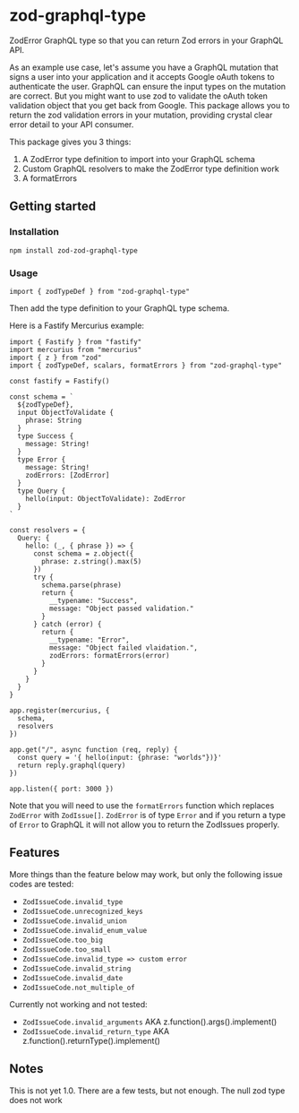 # zod-graphql-type

ZodError GraphQL type so that you can return Zod errors in your GraphQL API.

As an example use case, let's assume you have a GraphQL mutation that signs a user into your application and it accepts Google oAuth tokens to authenticate the user. GraphQL can ensure the input types on the mutation are correct. But you might want to use zod to validate the oAuth token validation object that you get back from Google. This package allows you to return the zod validation errors in your mutation, providing crystal clear error detail to your API consumer.

This package gives you 3 things:

1. A ZodError type definition to import into your GraphQL schema
2. Custom GraphQL resolvers to make the ZodError type definition work
3. A formatErrors

## Getting started

### Installation

`npm install zod-zod-graphql-type`

### Usage

```
import { zodTypeDef } from "zod-graphql-type"
```

Then add the type definition to your GraphQL type schema.

Here is a Fastify Mercurius example:

```
import { Fastify } from "fastify"
import mercurius from "mercurius"
import { z } from "zod"
import { zodTypeDef, scalars, formatErrors } from "zod-graphql-type"

const fastify = Fastify()

const schema = `
  ${zodTypeDef},
  input ObjectToValidate {
    phrase: String
  }
  type Success {
    message: String!
  }
  type Error {
    message: String!
    zodErrors: [ZodError]
  }
  type Query {
    hello(input: ObjectToValidate): ZodError
  }
`

const resolvers = {
  Query: {
    hello: (_, { phrase }) => {
      const schema = z.object({
        phrase: z.string().max(5)
      })
      try {
        schema.parse(phrase)
        return {
          __typename: "Success",
          message: "Object passed validation."
        }
      } catch (error) {
        return {
          __typename: "Error",
          message: "Object failed vlaidation.",
          zodErrors: formatErrors(error)
        }
      }
    }
  }
}

app.register(mercurius, {
  schema,
  resolvers
})

app.get("/", async function (req, reply) {
  const query = '{ hello(input: {phrase: "worlds"})}'
  return reply.graphql(query)
})

app.listen({ port: 3000 })
```

Note that you will need to use the `formatErrors` function which replaces `ZodError` with `ZodIssue[]`. `ZodError` is of type `Error` and if you return a type of `Error` to GraphQL it will not allow you to return the ZodIssues properly.

## Features

More things than the feature below may work, but only the following issue codes are tested:

- `ZodIssueCode.invalid_type`
- `ZodIssueCode.unrecognized_keys`
- `ZodIssueCode.invalid_union`
- `ZodIssueCode.invalid_enum_value`
- `ZodIssueCode.too_big`
- `ZodIssueCode.too_small`
- `ZodIssueCode.invalid_type => custom error`
- `ZodIssueCode.invalid_string`
- `ZodIssueCode.invalid_date`
- `ZodIssueCode.not_multiple_of`

Currently not working and not tested:

- `ZodIssueCode.invalid_arguments` AKA z.function().args().implement()
- `ZodIssueCode.invalid_return_type` AKA z.function().returnType().implement()

## Notes

This is not yet 1.0. There are a few tests, but not enough. The null zod type does not work
